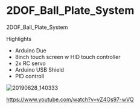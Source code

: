 # 2DOF_Ball_Plate_System
2DOF_Ball_Plate_System

Highlights

* Arduino Due
* 8inch touch screen w HID touch controller
* 2x RC servo
* Arduino USB Shield
* PID controll


![20190628_140333](https://user-images.githubusercontent.com/24962064/123507466-8b996a80-d6a4-11eb-8924-91e980d115ab.jpg)


https://www.youtube.com/watch?v=vZ4Os97-wVQ
